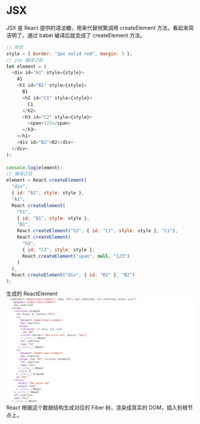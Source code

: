 # JSX

JSX 是 React 提供的语法糖，用来代替频繁调用 createElement 方法，看起来简洁明了，通过 babel 编译后就变成了 createElement 方法。

```js
// 样式
style = { border: "3px solid red", margin: 5 };
// jsx 编译之前
let element = (
  <div id="A1" style={style}>
    A1
    <h1 id="B1" style={style}>
      B1
      <h2 id="C1" style={style}>
        C1
      </h2>
      <h3 id="C2" style={style}>
        <span>123</span>
      </h3>
    </h1>
    <div id="B2">B2</div>
  </div>
);

console.log(element);
// 编译之后
element = React.createElement(
  "div",
  { id: "A1", style: style },
  "A1",
  React.createElement(
    "h1",
    { id: "B1", style: style },
    "B1",
    React.createElement("h2", { id: "C1", style: style }, "C1"),
    React.createElement(
      "h3",
      { id: "C2", style: style },
      React.createElement("span", null, "123")
    )
  ),
  React.createElement("div", { id: "B2" }, "B2")
);
```

生成的 ReactElement
![ReactElement](./images/jsx.png)
React 根据这个数据结构生成对应的 Fiber 树，渲染成真实的 DOM，插入到根节点上。
